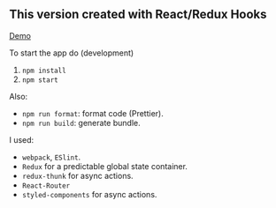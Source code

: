 ## This version created with React/Redux Hooks

[Demo](https://sushasgit.github.io/react-news-portal)

To start the app do (development)

1. `npm install`
2. `npm start`

Also:
* `npm run format`: format code (Prettier).
* `npm run build`: generate bundle.

I used:
* `webpack`, `ESlint`.
* `Redux` for a predictable global state container.
* `redux-thunk` for async actions.
* `React-Router`
* `styled-components` for async actions.

